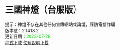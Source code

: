 # 三國神燈（台服版）
提示：神燈不存在其他任何宣傳網站或論壇，謹防電信詐騙<br>
版本號：2.14.18.2<br>
更新日期：<font color="#00dd00">2023-07-28</font><br>
[程式下載](https://pixeldrain.com/u/iVeXFfbJ) [使用說明下載](https://pixeldrain.com/u/rQcYUYW5)<br>
